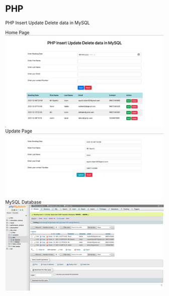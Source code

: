# PHP
PHP Insert Update Delete data in MySQL

Home Page
![](Image/lg1.png)
Update Page
![](Image/lg2.png)
MySQL Database
![](Image/lg3.png)
